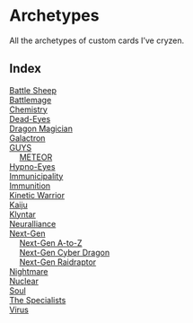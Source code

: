 # Archetypes

All the archetypes of custom cards I’ve cryzen.


## Index

[Battle Sheep](Battle%20Sheep.md)  
[Battlemage](Battlemage.md)  
[Chemistry](Chemistry.md)  
[Dead-Eyes](Dead-Eyes.md)  
[Dragon Magician](Dragon%20Magician.md)  
[Galactron](Galactron.md)  
[GUYS](GUYS.md)  
&emsp; [METEOR](METEOR.md)  
[Hypno-Eyes](Hypno-Eyes.md)  
[Immunicipality](Immunicipality.md)  
[Immunition](Immunition.md)  
[Kinetic Warrior](Kinetic%20Warrior.md)  
[Kaiju](Kaiju.md)  
[Klyntar](Klyntar.md)  
[Neuralliance](Neuralliance.md)  
[Next-Gen](Next-Gen.md)  
&emsp; [Next-Gen A-to-Z](Next-Gen%20A-to-Z.md)  
&emsp; [Next-Gen Cyber Dragon](Next-Gen%20Cyber%20Dragon.md)  
&emsp; [Next-Gen Raidraptor](Next-Gen%20Raidraptor.md)  
[Nightmare](Nightmare.md)  
[Nuclear](Nuclear.md)  
[Soul](Soul.md)  
[The Specialists](The%20Specialists.md)  
[Virus](Virus.md)  
